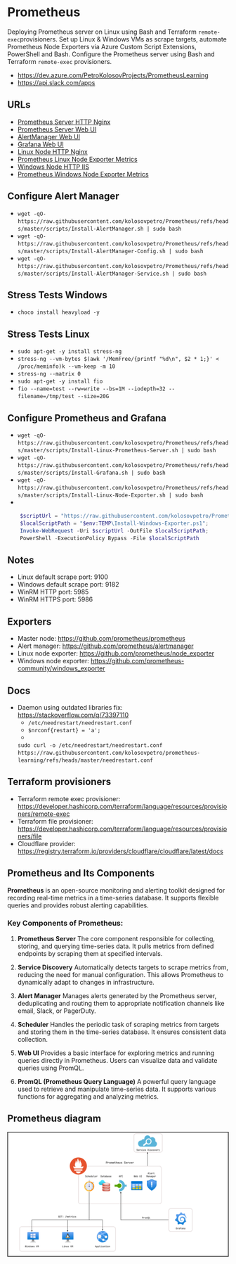# Prometheus

Deploying Prometheus server on Linux using Bash and Terraform `remote-exec`provisioners.
Set up Linux & Windows VMs as scrape targets, automate Prometheus Node Exporters via Azure Custom Script Extensions,
PowerShell and Bash.
Configure the Prometheus server using Bash and Terraform `remote-exec` provisioners.

- https://dev.azure.com/PetroKolosovProjects/PrometheusLearning
- https://api.slack.com/apps

## URLs

- [Prometheus Server HTTP Nginx](http://prometheus-master.razumovsky.me)
- [Prometheus Server Web UI](http://prometheus-master.razumovsky.me:9090)
- [AlertManager Web UI](http://prometheus-master.razumovsky.me:9093)
- [Grafana Web UI](http://prometheus-master.razumovsky.me:3000/login)
- [Linux Node HTTP Nginx](http://linux-target.razumovsky.me)
- [Prometheus Linux Node Exporter Metrics](http://linux-target.razumovsky.me:9100/metrics)
- [Windows Node HTTP IIS](http://windows-target.razumovsky.me)
- [Prometheus Windows Node Exporter Metrics](http://windows-target.razumovsky.me:9182/metrics)

## Configure Alert Manager

- `wget -qO- https://raw.githubusercontent.com/kolosovpetro/Prometheus/refs/heads/master/scripts/Install-AlertManager.sh | sudo bash`
- `wget -qO- https://raw.githubusercontent.com/kolosovpetro/Prometheus/refs/heads/master/scripts/Install-AlertManager-Config.sh | sudo bash`
- `wget -qO- https://raw.githubusercontent.com/kolosovpetro/Prometheus/refs/heads/master/scripts/Install-AlertManager-Service.sh | sudo bash`

## Stress Tests Windows

- `choco install heavyload -y`

## Stress Tests Linux

- `sudo apt-get -y install stress-ng`
- `stress-ng --vm-bytes $(awk '/MemFree/{printf "%d\n", $2 * 1;}' < /proc/meminfo)k --vm-keep -m 10`
- `stress-ng --matrix 0`
- `sudo apt-get -y install fio`
- `fio --name=test --rw=write --bs=1M --iodepth=32 --filename=/tmp/test --size=20G`

## Configure Prometheus and Grafana

- `wget -qO- https://raw.githubusercontent.com/kolosovpetro/Prometheus/refs/heads/master/scripts/Install-Linux-Prometheus-Server.sh | sudo bash`
- `wget -qO- https://raw.githubusercontent.com/kolosovpetro/Prometheus/refs/heads/master/scripts/Install-Grafana.sh | sudo bash`
- `wget -qO- https://raw.githubusercontent.com/kolosovpetro/Prometheus/refs/heads/master/scripts/Install-Linux-Node-Exporter.sh | sudo bash`
-

```powershell
    $scriptUrl = "https://raw.githubusercontent.com/kolosovpetro/Prometheus/refs/heads/master/scripts/Install-Windows-Exporter.ps1";
    $localScriptPath = "$env:TEMP\Install-Windows-Exporter.ps1";
    Invoke-WebRequest -Uri $scriptUrl -OutFile $localScriptPath;
    PowerShell -ExecutionPolicy Bypass -File $localScriptPath
```

## Notes

- Linux default scrape port: 9100
- Windows default scrape port: 9182
- WinRM HTTP port: 5985
- WinRM HTTPS port: 5986

## Exporters

- Master node: https://github.com/prometheus/prometheus
- Alert manager: https://github.com/prometheus/alertmanager
- Linux node exporter: https://github.com/prometheus/node_exporter
- Windows node exporter: https://github.com/prometheus-community/windows_exporter

## Docs

- Daemon using outdated libraries fix: https://stackoverflow.com/q/73397110
  - `/etc/needrestart/needrestart.conf`
  - `$nrconf{restart} = 'a';`
  -
  `sudo curl -o /etc/needrestart/needrestart.conf https://raw.githubusercontent.com/kolosovpetro/prometheus-learning/refs/heads/master/needrestart.conf`

## Terraform provisioners

- Terraform remote exec
  provisioner: https://developer.hashicorp.com/terraform/language/resources/provisioners/remote-exec
- Terraform file provisioner: https://developer.hashicorp.com/terraform/language/resources/provisioners/file
- Cloudflare provider: https://registry.terraform.io/providers/cloudflare/cloudflare/latest/docs

## Prometheus and Its Components

**Prometheus** is an open-source monitoring and alerting toolkit designed for recording real-time metrics in a
time-series database. It supports flexible queries and provides robust alerting capabilities.

### Key Components of Prometheus:

1. **Prometheus Server**
   The core component responsible for collecting, storing, and querying time-series data. It pulls metrics from defined
   endpoints by scraping them at specified intervals.

2. **Service Discovery**
   Automatically detects targets to scrape metrics from, reducing the need for manual configuration. This allows
   Prometheus to dynamically adapt to changes in infrastructure.

3. **Alert Manager**
   Manages alerts generated by the Prometheus server, deduplicating and routing them to appropriate notification
   channels like email, Slack, or PagerDuty.

4. **Scheduler**
   Handles the periodic task of scraping metrics from targets and storing them in the time-series database. It ensures
   consistent data collection.

5. **Web UI**
   Provides a basic interface for exploring metrics and running queries directly in Prometheus. Users can visualize data
   and validate queries using PromQL.

6. **PromQL (Prometheus Query Language)**
   A powerful query language used to retrieve and manipulate time-series data. It supports various functions for
   aggregating and analyzing metrics.

## Prometheus diagram

![Prometheus Architecture Diagram](./Prometheus_concept_diagram.png)
